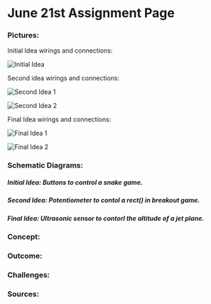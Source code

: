 # June 21st Assignment Page

### Pictures:

Initial Idea wirings and connections: 

![Initial Idea](https://user-images.githubusercontent.com/60816393/85220605-04912280-b3be-11ea-85ff-52585059d25f.jpeg)

Second idea wirings and connections:

![Second Idea 1](https://user-images.githubusercontent.com/60816393/85220606-0529b900-b3be-11ea-97d7-616e233c6063.jpeg)

![Second Idea 2](https://user-images.githubusercontent.com/60816393/85220607-05c24f80-b3be-11ea-9e66-56c5303225fb.jpeg)

Final Idea wirings and connections:

![Final Idea 1](https://user-images.githubusercontent.com/60816393/85220603-00fd9b80-b3be-11ea-91bc-c5eb15482720.jpeg)

![Final Idea 2](https://user-images.githubusercontent.com/60816393/85220604-03f88c00-b3be-11ea-8877-831b1faddb15.jpeg)

### Schematic Diagrams:

##### Initial Idea: Buttons to control a snake game.

##### Second Idea: Potentiometer to contol a rect() in breakout game.

##### Final Idea: Ultrasonic sensor to contorl the altitude of a jet plane.

### Concept:

### Outcome:

### Challenges:

### Sources:
